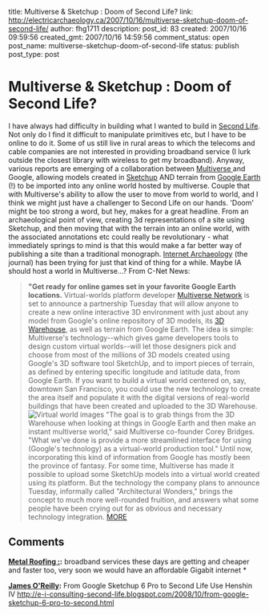title: Multiverse & Sketchup : Doom of Second Life?
link: http://electricarchaeology.ca/2007/10/16/multiverse-sketchup-doom-of-second-life/
author: fhg1711
description: 
post_id: 83
created: 2007/10/16 09:59:56
created_gmt: 2007/10/16 14:59:56
comment_status: open
post_name: multiverse-sketchup-doom-of-second-life
status: publish
post_type: post

# Multiverse & Sketchup : Doom of Second Life?

I have always had difficulty in building what I wanted to build in [Second Life](http://secondlife.com). Not only do I find it difficult to manipulate primitives etc, but I have to be online to do it. Some of us still live in rural areas to which the telecoms and cable companies are not interested in providing broadband service (I lurk outside the closest library with wireless to get my broadband). Anyway, various reports are emerging of a collaboration between [Multiverse ](http://www.multiverse.net)and Google, allowing models created in [Sketchup](http://www.sketchup.com/) AND terrain from [Google Earth](http://earth.google.com) (!) to be imported into any online world hosted by multiverse. Couple that with Multiverse's ability to allow the user to move from world to world, and I think we might just have a challenger to Second Life on our hands. 'Doom' might be too strong a word, but hey, makes for a great headline. From an archaeological point of view, creating 3d representations of a site using Sketchup, and then moving that with the terrain into an online world, with the associated annotations etc could really be revolutionary - what immediately springs to mind is that this would make a far better way of publishing a site than a traditional monograph. [Internet Archaeology](http://intarch.ac.uk) (the journal) has been trying for just that kind of thing for a while. Maybe IA should host a world in Multiverse...? From C-Net News: 

> **"Get ready for online games set in your favorite Google Earth locations.** Virtual-worlds platform developer [Multiverse Network](http://www.news.com/Multiverse-opens-doors-for-indie-game-designers/2100-1043_3-6113935.html) is set to announce a partnership Tuesday that will allow anyone to create a new online interactive 3D environment with just about any model from Google's online repository of 3D models, its [3D Warehouse](http://sketchup.google.com/3dwarehouse), as well as terrain from Google Earth. The idea is simple: Multiverse's technology--which gives game developers tools to design custom virtual worlds--will let those designers pick and choose from most of the millions of 3D models created using Google's 3D software tool SketchUp, and to import pieces of terrain, as defined by entering specific longitude and latitude data, from Google Earth. If you want to build a virtual world centered on, say, downtown San Francisco, you could use the new technology to create the area itself and populate it with the digital versions of real-world buildings that have been created and uploaded to the 3D Warehouse.  ![Virtual world images](http://i.i.com.com/cnwk.1d/i/ne/p/2007/google_multiverse_170x110.jpg) "The goal is to grab things from the 3D Warehouse when looking at things in Google Earth and then make an instant multiverse world," said Multiverse co-founder Corey Bridges. "What we've done is provide a more streamlined interface for using (Google's technology) as a virtual-world production tool." Until now, incorporating this kind of information from Google has mostly been the province of fantasy. For some time, Multiverse has made it possible to upload some SketchUp models into a virtual world created using its platform. But the technology the company plans to announce Tuesday, informally called "Architectural Wonders," brings the concept to much more well-rounded fruition, and answers what some people have been crying out for as obvious and necessary technology integration. [MORE](http://www.news.com/Google-tools-to-power-virtual-worlds/2100-1043_3-6212325.html)

## Comments

**[Metal Roofing :](#3761 "2010-10-31 03:57:09"):** broadband services these days are getting and cheaper and faster too, very soon we would have an affordable Gigabit internet *

**[James O'Reilly](#1600 "2008-10-24 03:28:45"):** From Google Sketchup 6 Pro to Second Life Use Henshin IV http://e-i-consulting-second-life.blogspot.com/2008/10/from-google-sketchup-6-pro-to-second.html

